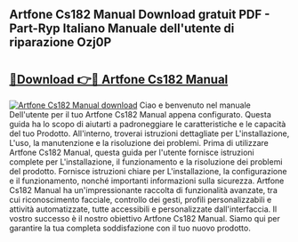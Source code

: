 ## Artfone Cs182 Manual Download gratuit PDF - Part-Ryp Italiano Manuale dell'utente di riparazione Ozj0P

# <h2><a href="http://dfdvxa3.blite.top/?on=Artfone+Cs182+Manual">🔗Download 👉🔴 Artfone Cs182 Manual</a></h2>

[![Artfone Cs182 Manual download](https://i.imgur.com/lujVjoI.png)](http://dfdvxa3.blite.top/?on=Artfone+Cs182+Manual)
Ciao e benvenuto nel manuale Dell'utente per il tuo Artfone Cs182 Manual appena configurato. Questa guida ha lo scopo di aiutarti a padroneggiare le caratteristiche e le capacità del tuo Prodotto. All'interno, troverai istruzioni dettagliate per L'installazione, L'uso, la manutenzione e la risoluzione dei problemi. Prima di utilizzare Artfone Cs182 Manual, questa guida per l'utente fornisce istruzioni complete per L'installazione, il funzionamento e la risoluzione dei problemi del prodotto. Fornisce istruzioni chiare per L'installazione, la configurazione e il funzionamento, nonché importanti informazioni sulla sicurezza. Artfone Cs182 Manual ha un'impressionante raccolta di funzionalità avanzate, tra cui riconoscimento facciale, controllo dei gesti, profili personalizzabili e attività automatizzate, tutte accessibili e personalizzate dall'interfaccia. Il vostro successo è il nostro obiettivo Artfone Cs182 Manual. Siamo qui per garantire la tua completa soddisfazione con il tuo nuovo prodotto.
